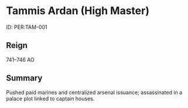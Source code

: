 # Tammis Ardan (High Master)
ID: PER:TAM-001

## Reign
741–746 AO

## Summary
Pushed paid marines and centralized arsenal issuance; assassinated in a palace plot linked to captain houses.
